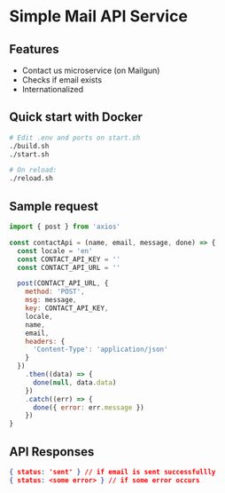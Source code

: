 # Simple Mail API Service

## Features

* Contact us microservice (on Mailgun)
* Checks if email exists
* Internationalized

## Quick start with Docker

```bash
# Edit .env and ports on start.sh
./build.sh
./start.sh

# On reload:
./reload.sh
```

## Sample request

```js
import { post } from 'axios'

const contactApi = (name, email, message, done) => {
  const locale = 'en'
  const CONTACT_API_KEY = ''
  const CONTACT_API_URL = ''

  post(CONTACT_API_URL, {
    method: 'POST',
    msg: message,
    key: CONTACT_API_KEY,
    locale,
    name,
    email,
    headers: {
      'Content-Type': 'application/json'
    }
  })
    .then((data) => {
      done(null, data.data)
    })
    .catch((err) => {
      done({ error: err.message })
    })
}
```

## API Responses

```json
{ status: 'sent' } // if email is sent successfullly
{ status: <some error> } // if some error occurs
```
